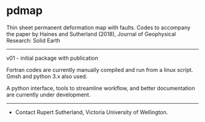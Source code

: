 # pdmap
Thin sheet permanent deformation map with faults. 
Codes to accompany the paper by Haines and Sutherland (2018), Journal of Geophysical Research: Solid Earth
__________________________________________________________________________________________________________
v01 - initial package with publication

Fortran codes are currently manually compiled and run from a linux script. 
Gmsh and python 3.x also used.

A python interface, tools to streamline workflow, and better documentation are currently under development.

__________________________________________________________________________________________________________
- Contact Rupert Sutherland, Victoria University of Wellington.

